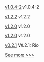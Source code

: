 
[v1.0.4-2](https://github.com/hyperledger-labs/fabric-operator/releases/tag/v1.0.4-2) v1.0.4-2

[v1.2.2](https://github.com/hyperledger/firefly-sdk-nodejs/releases/tag/v1.2.2) v1.2.2

[v1.2.0](https://github.com/hyperledger/firefly-tokens-erc20-erc721/releases/tag/v1.2.0) v1.2.0

[v1.2.0](https://github.com/hyperledger/firefly-tokens-erc1155/releases/tag/v1.2.0) v1.2.0

[v0.2.1](https://github.com/hyperledger/solang/releases/tag/v0.2.1) V0.2.1: Rio


[See more >>>](https://start-here.hyperledger.org/releases)
